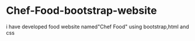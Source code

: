 # Chef-Food-bootstrap-website
i have developed food website named"Chef Food" using bootstrap,html and css
